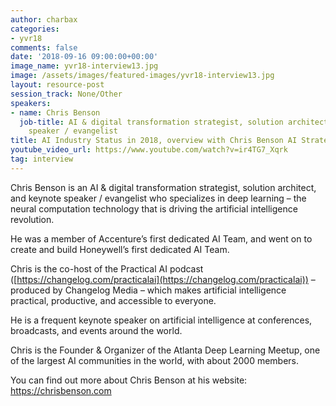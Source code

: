 ```yaml
---
author: charbax
categories:
- yvr18
comments: false
date: '2018-09-16 09:00:00+00:00'
image_name: yvr18-interview13.jpg
image: /assets/images/featured-images/yvr18-interview13.jpg
layout: resource-post
session_track: None/Other
speakers:
- name: Chris Benson
  job-title: AI & digital transformation strategist, solution architect, and keynote
    speaker / evangelist
title: AI Industry Status in 2018, overview with Chris Benson AI Strategist
youtube_video_url: https://www.youtube.com/watch?v=ir4TG7_Xqrk
tag: interview
---
```


Chris Benson is an AI & digital transformation strategist, solution architect, and keynote speaker / evangelist who specializes in deep learning – the neural computation technology that is driving the artificial intelligence revolution.

He was a member of Accenture’s first dedicated AI Team, and went on to create and build Honeywell’s first dedicated AI Team.

Chris is the co-host of the Practical AI podcast ([https://changelog.com/practicalai](https://changelog.com/practicalai)) – produced by Changelog Media – which makes artificial intelligence practical, productive, and accessible to everyone.

He is a frequent keynote speaker on artificial intelligence at conferences, broadcasts, and events around the world.

Chris is the Founder & Organizer of the Atlanta Deep Learning Meetup, one of the largest AI communities in the world, with about 2000 members.

You can find out more about Chris Benson at his website: https://chrisbenson.com